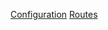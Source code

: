 [Configuration](https://github.com/ssavajols/my_marionette/blob/master/docs/configuration.md)
[Routes](https://github.com/ssavajols/my_marionette/blob/master/docs/routes.md)
